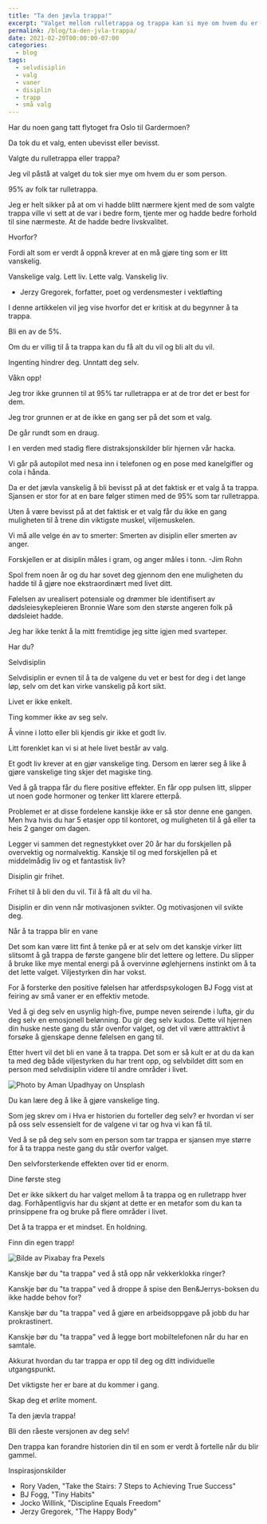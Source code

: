 ```yaml
---
title: "Ta den jævla trappa!"
excerpt: "Valget mellom rulletrappa og trappa kan si mye om hvem du er som person. Lær hvorfor det å ta trappa er kritisk for å oppnå et bedre liv."
permalink: /blog/ta-den-jvla-trappa/
date: 2021-02-20T00:00:00-07:00
categories:
  - blog
tags:
  - selvdisiplin
  - valg
  - vaner
  - disiplin
  - trapp
  - små valg
---
```


Har du noen gang tatt flytoget fra Oslo til Gardermoen? 

Da tok du et valg, enten ubevisst eller bevisst.

Valgte du rulletrappa eller trappa? 

Jeg vil påstå at valget du tok sier mye om hvem du er som person. 

95% av folk tar rulletrappa.

Jeg er helt sikker på at om vi hadde blitt nærmere kjent med de som valgte trappa ville vi sett at de var i bedre form, tjente mer og hadde bedre forhold til sine nærmeste. At de hadde bedre livskvalitet.

Hvorfor? 

Fordi alt som er verdt å oppnå krever at en må gjøre ting som er litt vanskelig. 

Vanskelige valg. Lett liv.
Lette valg. Vanskelig liv.

- Jerzy Gregorek, 
forfatter, poet og verdensmester i vektløfting

I denne artikkelen vil jeg vise hvorfor det er kritisk at du begynner å ta trappa.

Bli en av de 5%.

Om du er villig til å ta trappa kan du få alt du vil og bli alt du vil. 

Ingenting hindrer deg. Unntatt deg selv.

Våkn opp!

Jeg tror ikke grunnen til at 95% tar rulletrappa er at de tror det er best for dem.

Jeg tror grunnen er at de ikke en gang ser på det som et valg. 

De går rundt som en draug.

I en verden med stadig flere distraksjonskilder blir hjernen vår hacka. 

Vi går på autopilot med nesa inn i telefonen og en pose med kanelgifler og cola i hånda.

Da er det jævla vanskelig å bli bevisst på at det faktisk er et valg å ta trappa. Sjansen er stor for at en bare følger stimen med de 95% som tar rulletrappa. 

Uten å være bevisst på at det faktisk er et valg får du ikke en gang muligheten til å trene din viktigste muskel, viljemuskelen.

Vi må alle velge én av to smerter: Smerten av disiplin eller smerten av anger. 

Forskjellen er at disiplin måles i gram, og anger måles i tonn.
-Jim Rohn

Spol frem noen år og du har sovet deg gjennom den ene muligheten du hadde til å gjøre noe ekstraordinært med livet ditt. 

Følelsen av urealisert potensiale og drømmer ble identifisert av dødsleiesykepleieren Bronnie Ware som den største angeren folk på dødsleiet hadde.

Jeg har ikke tenkt å la mitt fremtidige jeg sitte igjen med svarteper. 

Har du?

Selvdisiplin

Selvdisiplin er evnen til å ta de valgene du vet er best for deg i det lange løp, selv om det kan virke vanskelig på kort sikt.

Livet er ikke enkelt.

Ting kommer ikke av seg selv.

Å vinne i lotto eller bli kjendis gir ikke et godt liv. 

Litt forenklet kan vi si at hele livet består av valg.  

Et godt liv krever at en gjør vanskelige ting. Dersom en lærer seg å like å gjøre vanskelige ting skjer det magiske ting.

Ved å gå trappa får du flere positive effekter. En får opp pulsen litt, slipper ut noen gode hormoner og tenker litt klarere etterpå. 

Problemet er at disse fordelene kanskje ikke er så stor denne ene gangen. Men hva hvis du har 5 etasjer opp til kontoret, og muligheten til å gå eller ta heis 2 ganger om dagen. 

Legger vi sammen det regnestykket over 20 år har du forskjellen på overvektig og normalvektig. Kanskje til og med forskjellen på et middelmådig liv og et fantastisk liv?

Disiplin gir frihet. 

Frihet til å bli den du vil. Til å få alt du vil ha.

Disiplin er din venn når motivasjonen svikter. Og motivasjonen vil svikte deg.

Når å ta trappa blir en vane

Det som kan være litt fint å tenke på er at selv om det kanskje virker litt slitsomt å gå trappa de første gangene blir det lettere og lettere. Du slipper å bruke like mye mental energi på å overvinne øglehjernens instinkt om å ta det lette valget. Viljestyrken din har vokst. 

For å forsterke den positive følelsen har atferdspsykologen BJ Fogg vist at feiring av små vaner er en effektiv metode. 

Ved å gi deg selv en usynlig high-five, pumpe neven seirende i lufta, gir du deg selv en emosjonell belønning. Du gir deg selv kudos. Dette vil hjernen din huske neste gang du står ovenfor valget, og det vil være atttraktivt å forsøke å gjenskape denne følelsen en gang til. 

Etter hvert vil det bli en vane å ta trappa. Det som er så kult er at du da kan ta med deg både viljestyrken du har trent opp, og selvbildet ditt som en person med selvdisiplin videre til andre områder i livet. 

![Photo by Aman Upadhyay on Unsplash](https://unsplash.com/photos/DUmFLtMeAbQ)

Du kan lære deg å like å gjøre vanskelige ting.

Som jeg skrev om i Hva er historien du forteller deg selv? er hvordan vi ser på oss selv essensielt for de valgene vi tar og hva vi kan få til. 

Ved å se på deg selv som en person som tar trappa er sjansen mye større for å ta trappa neste gang du står overfor valget.

Den selvforsterkende effekten over tid er enorm.

Dine første steg 

Det er ikke sikkert du har valget mellom å ta trappa og en rulletrapp hver dag. Forhåpentligvis har du skjønt at dette er en metafor som du kan ta prinsippene fra og bruke på flere områder i livet. 

Det å ta trappa er et mindset. En holdning.

Finn din egen trapp!

![Bilde av Pixabay fra Pexels](https://www.pexels.com/photo/stairs-in-the-city-33648/)

Kanskje bør du "ta trappa" ved å stå opp når vekkerklokka ringer?

Kanskje bør du "ta trappa" ved å droppe å spise den Ben&Jerrys-boksen du ikke hadde behov for?

Kanskje bør du "ta trappa" ved å gjøre en arbeidsoppgave på jobb du har prokrastinert.

Kanskje bør du "ta trappa" ved å legge bort mobiltelefonen når du har en samtale. 

Akkurat hvordan du tar trappa er opp til deg og ditt individuelle utgangspunkt. 

Det viktigste her er bare at du kommer i gang. 

Skap deg et ørlite moment.

Ta den jævla trappa!

Bli den råeste versjonen av deg selv!

Den trappa kan forandre historien din til en som er verdt å fortelle når du blir gammel.

Inspirasjonskilder

- Rory Vaden, "Take the Stairs: 7 Steps to Achieving True Success"
- BJ Fogg, "Tiny Habits"
- Jocko Willink, "Discipline Equals Freedom"
- Jerzy Gregorek, "The Happy Body"

